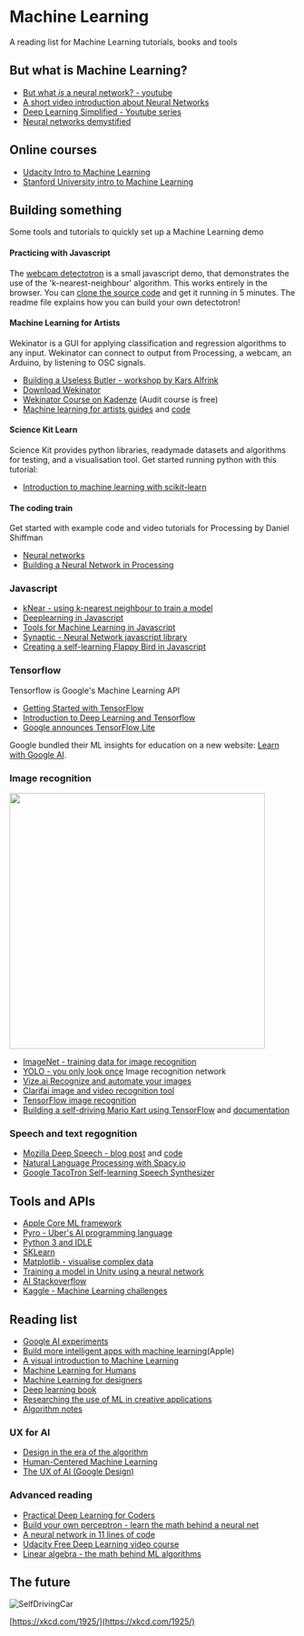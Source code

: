 # Machine Learning

A reading list for Machine Learning tutorials, books and tools

## But what is Machine Learning?

- [But what *is* a neural network? - youtube](http://www.youtube.com/playlist?list=PLZHQObOWTQDNU6R1_67000Dx_ZCJB-3pi)
- [A short video introduction about Neural Networks](https://dev.to/thepracticaldev/introduction-to-neural-networks)
- [Deep Learning Simplified - Youtube series](https://www.youtube.com/playlist?list=PLjJh1vlSEYgvGod9wWiydumYl8hOXixNu)
- [Neural networks demystified](http://lumiverse.io/series/neural-networks-demystified)

## Online courses

- [Udacity Intro to Machine Learning](https://www.udacity.com/course/intro-to-machine-learning--ud120)
- [Stanford University intro to Machine Learning](https://www.coursera.org/learn/machine-learning?action=enroll)

## Building something

Some tools and tutorials to quickly set up a Machine Learning demo

#### Practicing with Javascript

The [webcam detectotron](https://kokodoko.github.io/webcam-detectotron/) is a small javascript demo, that demonstrates the use of the 'k-nearest-neighbour' algorithm. This works entirely in the browser. You can [clone the source code](https://github.com/KokoDoko/webcam-detectotron) and get it running in 5 minutes. The readme file explains how you can build your own detectotron!

#### Machine Learning for Artists

Wekinator is a GUI for applying classification and regression algorithms to any input. Wekinator can connect to output from Processing, a webcam, an Arduino, by listening to OSC signals.

- [Building a Useless Butler - workshop by Kars Alfrink](https://github.com/karsalfrink/useless-butler/tree/hogeschool-rotterdam)
- [Download Wekinator](http://www.wekinator.org/downloads/)
- [Wekinator Course on Kadenze](https://www.kadenze.com/courses/machine-learning-for-musicians-and-artists-v) (Audit course is free)
- [Machine learning for artists guides](http://ml4a.github.io) and [code](https://github.com/ml4a/)

#### Science Kit Learn

Science Kit provides python libraries, readymade datasets and algorithms for testing, and a visualisation tool. Get started running python with this tutorial:
- [Introduction to machine learning with scikit-learn](http://scikit-learn.org/stable/tutorial/basic/tutorial.html#machine-learning-the-problem-setting)

#### The coding train

Get started with example code and video tutorials for Processing by Daniel Shiffman

- [Neural networks](http://natureofcode.com/book/chapter-10-neural-networks/)
- [Building a Neural Network in Processing](https://www.youtube.com/watch?v=XJ7HLz9VYz0)

### Javascript

- [kNear - using k-nearest neighbour to train a model](https://github.com/NathanEpstein/KNear)
- [Deeplearning in Javascript](https://deeplearnjs.org)
- [Tools for Machine Learning in Javascript](https://github.com/laoqiren/mlhelper)
- [Synaptic - Neural Network javascript library](http://caza.la/synaptic/)
- [Creating a self-learning Flappy Bird in Javascript](https://github.com/ssusnic/Machine-Learning-Flappy-Bird)

### Tensorflow

Tensorflow is Google's Machine Learning API

- [Getting Started with TensorFlow](https://www.tensorflow.org/get_started/get_started)
- [Introduction to Deep Learning and Tensorflow](https://pythonprogramming.net/tensorflow-introduction-machine-learning-tutorial/)
- [Google announces TensorFlow Lite](https://developers.googleblog.com/2017/11/announcing-tensorflow-lite.html)

Google bundled their ML insights for education on a new website: [Learn with Google AI](https://ai.google/education).

### Image recognition

<img src="https://pjreddie.com/media/image/model2.png" width="450">

- [ImageNet - training data for image recognition](http://www.image-net.org)
- [YOLO - you only look once](https://pjreddie.com/darknet/yolo/) Image recognition network
- [Vize.ai Recognize and automate your images](https://vize.ai)
- [Clarifai image and video recognition tool](https://clarifai.com/developer/)
- [TensorFlow image recognition](https://www.tensorflow.org/tutorials/image_recognition)
- [Building a self-driving Mario Kart using TensorFlow](https://www.youtube.com/watch?v=Ipi40cb_RsI) and [documentation](https://www.youtube.com/redirect?q=https%3A%2F%2Fdocs.google.com%2Fdocument%2Fd%2F1p4ZOtziLmhf0jPbZTTaFxSKdYqE91dYcTNqTVdd6es4%2Fedit%3Fusp%3Dsharing&event=video_description&v=Ipi40cb_RsI&redir_token=Ybzxsbpmjb-vKOmpvcRlyEses5V8MTUxMzMzODkwNUAxNTEzMjUyNTA1)

### Speech and text regognition

- [Mozilla Deep Speech - blog post](https://blog.mozilla.org/blog/2017/11/29/announcing-the-initial-release-of-mozillas-open-source-speech-recognition-model-and-voice-dataset/) and [code](https://github.com/mozilla/DeepSpeech)
- [Natural Language Processing with Spacy.io](https://spacy.io)
- [Google TacoTron Self-learning Speech Synthesizer](https://github.com/keithito/tacotron)

## Tools and APIs

- [Apple Core ML framework](https://developer.apple.com/documentation/coreml)
- [Pyro - Uber's AI programming language](http://pyro.ai)
- [Python 3 and IDLE](https://www.python.org)
- [SKLearn](http://scikit-learn.org/stable/)
- [Matplotlib - visualise complex data](https://matplotlib.org)
- [Training a model in Unity using a neural network](https://github.com/ArztSamuel/Applying_EANNs)
- [AI Stackoverflow](https://ai.stackexchange.com)
- [Kaggle - Machine Learning challenges](https://www.kaggle.com)

## Reading list

- [Google AI experiments](https://experiments.withgoogle.com/ai)
- [Build more intelligent apps with machine learning](https://developer.apple.com/machine-learning/)(Apple)
- [A visual introduction to Machine Learning](http://www.r2d3.us/visual-intro-to-machine-learning-part-1/)
- [Machine Learning for Humans](https://medium.com/machine-learning-for-humans/why-machine-learning-matters-6164faf1df12)
- [Machine Learning for designers](http://www.oreilly.com/design/free/machine-learning-for-designers.csp)
- [Deep learning book](http://www.deeplearningbook.org)
- [Researching the use of ML in creative applications](http://blog.otoro.net)
- [Algorithm notes](http://books.goalkicker.com/AlgorithmsBook/)

### UX for AI
- [Design in the era of the algorithm](https://bigmedium.com/speaking/design-in-the-era-of-the-algorithm.html)
- [Human-Centered Machine Learning](https://medium.com/google-design/human-centered-machine-learning-a770d10562cd)
- [The UX of AI (Google Design)](https://design.google/library/ux-ai/)

### Advanced reading

- [Practical Deep Learning for Coders](http://www.fast.ai)
- [Build your own perceptron - learn the math behind a neural net](https://medium.com/@ismailghallou/build-your-perceptron-neural-net-from-scratch-e12b7be9d1ef)
- [A neural network in 11 lines of code](http://iamtrask.github.io/2015/07/12/basic-python-network/)
- [Udacity Free Deep Learning video course](https://www.udacity.com/course/deep-learning--ud730)
- [Linear algebra - the math behind ML algorithms](http://www.mathscoop.com/calculus/derivatives/derivative-by-definition.php)

## The future

![SelfDrivingCar](https://imgs.xkcd.com/comics/self_driving_car_milestones.png)

[https://xkcd.com/1925/](https://xkcd.com/1925/)
